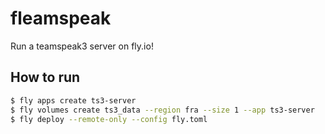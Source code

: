 # fleamspeak
Run a teamspeak3 server on fly.io!

## How to run

```bash
$ fly apps create ts3-server
$ fly volumes create ts3_data --region fra --size 1 --app ts3-server
$ fly deploy --remote-only --config fly.toml
```

